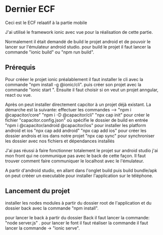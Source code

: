# Dernier ECF

Ceci est le ECF relaatif à la partie mobile

J'ai utilisé le framework ionic avec vue pour la réalisation de cette partie.

Normalement il était demandé de build le projet android et de pouvoir le lancer sur l'émulateur android studio.
pour build le projet il faut lancer la commande "ionic build" ou "npm run build".

## Prérequis

Pour crééer le projet ionic préalablement il faut installer le cli avec la commande "npm install -g @ionic/cli".
puis créer son projet avec la commande "ionic start <nomduprojet>". Ensuite il faut choisir si on veut un projet anngular, react ou vue.

Après on peut installer directement capcitor à un projet déjà existant.
La démarche est la suivante:
effectuer les commandes --> "npm i @capacitor/core" 
                            "npm i -D @capacitor/cli"
                            "npx cap init" pour créer le fichier "capacitor.config.json" où spécifie le dossier de build en entrée
                            "npm i @capacitor/android @capacitor/ios" pour installer les platform android et ios
                            "npx cap add android"
                            "npx cap add ios" pour créer les dossier androis et ios dans notre projet
                            "npx cap sync" pour synchroniser les dossier avec nos fichiers et dépendances installés

J'ai pas réussi à faire fonctionner totalement le projet sur android studio j'ai mon front qui ne communique pas avec le back de cette façon. 
Il faut trouver comment faire communiquer le localhost avec le l'émulateur.

A partir d'android studio, en allant dans l'onglet build puis build bundle/apk on peut crééer un executable pour installer l'application sur le téléphone.

## Lancement du projet

installer les nodes modules à partir du dossier root de l'application et du dossier back avec la commande "npm install".

pour lancer le back à partir du dossier Back il faut lancer la commande: "node server.js" .
pour lancer le font il faut réaliser la commande  il faut lancer la commande -> "ionic serve".







